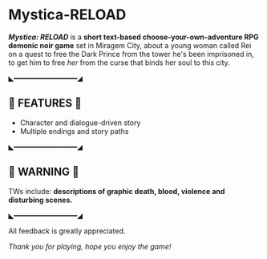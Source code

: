 # Mystica-RELOAD
***Mystica: RELOAD*** is a **short text-based choose-your-own-adventure RPG demonic noir game** set in Miragem City, about a young woman called Rei on a quest to free the Dark Prince from the tower he's been imprisoned in, to get him to free _her_ from the curse that binds her soul to this city.

◣━━━━━━━━━━━━━━━◢

## 🌆 FEATURES 🌆
* Character and dialogue-driven story
* Multiple endings and story paths

◣━━━━━━━━━━━━━━━◢

## 🥀 WARNING 🥀
TWs include:
**descriptions of graphic death, blood, violence and disturbing scenes.**

◣━━━━━━━━━━━━━━━◢

All feedback is greatly appreciated.

_Thank you for playing, hope you enjoy the game!_
